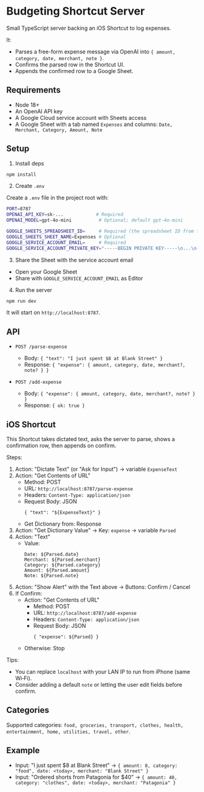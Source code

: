 # Budgeting Shortcut Server

Small TypeScript server backing an iOS Shortcut to log expenses.

It:
- Parses a free-form expense message via OpenAI into `{ amount, category, date, merchant, note }`.
- Confirms the parsed row in the Shortcut UI.
- Appends the confirmed row to a Google Sheet.

## Requirements
- Node 18+
- An OpenAI API key
- A Google Cloud service account with Sheets access
- A Google Sheet with a tab named `Expenses` and columns: `Date, Merchant, Category, Amount, Note`

## Setup

1) Install deps
```bash
npm install
```

2) Create `.env`

Create a `.env` file in the project root with:
```bash
PORT=8787
OPENAI_API_KEY=sk-...            # Required
OPENAI_MODEL=gpt-4o-mini          # Optional; default gpt-4o-mini

GOOGLE_SHEETS_SPREADSHEET_ID=     # Required (the spreadsheet ID from the URL)
GOOGLE_SHEETS_SHEET_NAME=Expenses # Optional
GOOGLE_SERVICE_ACCOUNT_EMAIL=     # Required
GOOGLE_SERVICE_ACCOUNT_PRIVATE_KEY="-----BEGIN PRIVATE KEY-----\n...\n-----END PRIVATE KEY-----\n" # Required; keep quotes; note \n
```

3) Share the Sheet with the service account email
- Open your Google Sheet
- Share with `GOOGLE_SERVICE_ACCOUNT_EMAIL` as Editor

4) Run the server
```bash
npm run dev
```
It will start on `http://localhost:8787`.

## API

- `POST /parse-expense`
  - Body: `{ "text": "I just spent $8 at Blank Street" }`
  - Response: `{ "expense": { amount, category, date, merchant?, note? } }`

- `POST /add-expense`
  - Body: `{ "expense": { amount, category, date, merchant?, note? } }`
  - Response: `{ ok: true }`

## iOS Shortcut
This Shortcut takes dictated text, asks the server to parse, shows a confirmation row, then appends on confirm.

Steps:
1. Action: "Dictate Text" (or "Ask for Input") → variable `ExpenseText`
2. Action: "Get Contents of URL"
   - Method: POST
   - URL: `http://localhost:8787/parse-expense`
   - Headers: `Content-Type: application/json`
   - Request Body: JSON
     ```
     { "text": "${ExpenseText}" }
     ```
   - Get Dictionary from: Response
3. Action: "Get Dictionary Value" → Key: `expense` → variable `Parsed`
4. Action: "Text"
   - Value:
     ```
     Date: ${Parsed.date}
     Merchant: ${Parsed.merchant}
     Category: ${Parsed.category}
     Amount: ${Parsed.amount}
     Note: ${Parsed.note}
     ```
5. Action: "Show Alert" with the Text above → Buttons: Confirm / Cancel
6. If Confirm:
   - Action: "Get Contents of URL"
     - Method: POST
     - URL: `http://localhost:8787/add-expense`
     - Headers: `Content-Type: application/json`
     - Request Body: JSON
       ```
       { "expense": ${Parsed} }
       ```
   - Otherwise: Stop

Tips:
- You can replace `localhost` with your LAN IP to run from iPhone (same Wi‑Fi).
- Consider adding a default `note` or letting the user edit fields before confirm.

## Categories
Supported categories: `food, groceries, transport, clothes, health, entertainment, home, utilities, travel, other`.

## Example
- Input: "I just spent $8 at Blank Street" → `{ amount: 8, category: "food", date: <today>, merchant: "Blank Street" }`
- Input: "Ordered shorts from Patagonia for $40" → `{ amount: 40, category: "clothes", date: <today>, merchant: "Patagonia" }`

